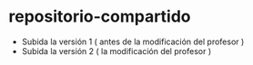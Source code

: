 repositorio-compartido
======================

- Subida la versión 1 ( antes de la modificación del profesor )
- Subida la versión 2 ( la modificación del profesor )

